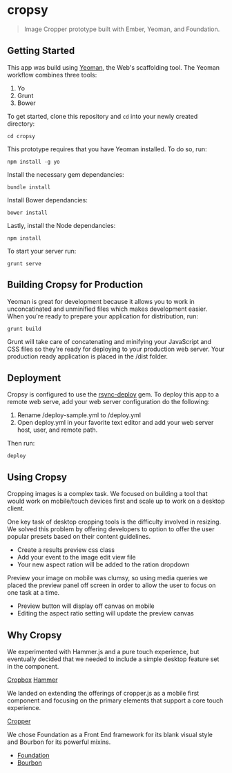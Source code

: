 # cropsy

> Image Cropper prototype built with Ember, Yeoman, and Foundation.

## Getting Started

This app was build using [Yeoman](http://yeoman.io), the Web's scaffolding tool. The Yeoman workflow combines three tools:

1. Yo
2. Grunt
3. Bower

To get started, clone this repository and ````cd```` into your newly created directory:

```shell
cd cropsy
```

This prototype requires that you have Yeoman installed. To do so, run:

```shell
npm install -g yo
```

Install the necessary gem dependancies:

```shell
bundle install
```

Install Bower dependancies:

```shell
bower install
```

Lastly, install the Node dependancies:

```shell
npm install
```

To start your server run:

```shell
grunt serve
```

## Building Cropsy for Production

Yeoman is great for development because it allows you to work in unconcatinated and unminified files which makes development easier. When you're ready to prepare your application for distribution, run:

```shell
grunt build
```

Grunt will take care of concatenating and minifying your JavaScript and CSS files so they're ready for deploying to your production web server. Your production ready application is placed in the /dist folder.


## Deployment

Cropsy is configured to use the [rsync-deploy](https://github.com/rosszurowski/deploy) gem. To deploy this app to a remote web serve, add your web server configuration do the following:

1. Rename /deploy-sample.yml to /deploy.yml
2. Open deploy.yml in your favorite text editor and add your web server host, user, and remote path.

Then run:

```shell
deploy
```

## Using Cropsy

Cropping images is a complex task. We focused on building a tool that would work on mobile/touch devices first and scale up to work on a desktop client.

One key task of desktop cropping tools is the difficulty involved in resizing. We solved this problem by offering developers to option to offer the user popular presets based on their content guidelines.

* Create a results preview css class
* Add your event to the image edit view file
* Your new aspect ration will be added to the ration dropdown

Preview your image on mobile was clumsy, so using media queries we placed the preview panel off screen in order to allow the user to focus on one task at a time.

* Preview button will display off canvas on mobile
* Editing the aspect ratio setting will update the preview canvas

## Why Cropsy

We experimented with Hammer.js and a pure touch experience, but eventually decided that we needed to include a simple desktop feature set in the component.

[Cropbox](https://github.com/acornejo/jquery-cropbox)
[Hammer](http://hammerjs.github.io/)

We landed on extending the offerings of cropper.js as a mobile first component and focusing on the primary elements that support a core touch experience. 

[Cropper](https://github.com/fengyuanchen/cropper)

We chose Foundation as a Front End framework for its blank visual style and Bourbon for its powerful mixins.

* [Foundation](http://foundation.zurb.com/docs/)
* [Bourbon](http://bourbon.io/)

